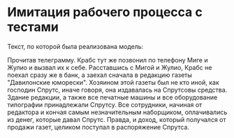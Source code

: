 # Имитация рабочего процесса с тестами

Текст, по которой была реализована модель:

Прочитав телеграмму. Крабс тут же позвонил по телефону Миге и Жулио и вызвал их к себе. Расставшись с Мигой и Жулио, Крабс не поехал сразу же в банк, а заехал сначала в редакцию газеты "Давилонские юморески". Хозяином этой газеты был не кто иной, как господин Спрутс, иначе говоря, она издавалась на Спрутсовы средства. Здание редакции, а также все печатные машины и все оборудование типографии принадлежали Спрутсу. Все сотрудники, начиная от редактора и кончая самым незначительным наборщиком, оплачивались из денег, которые давал Спрутс. Правда, и доход, который получался от продажи газет, целиком поступал в распоряжение Спрутса.
